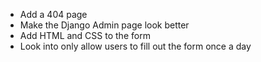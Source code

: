 - Add a 404 page
- Make the Django Admin page look better
- Add HTML and CSS to the form
- Look into only allow users to fill out the form once a day
